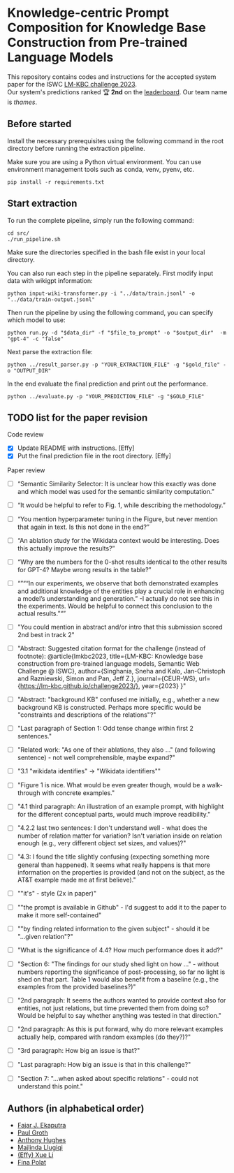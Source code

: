 # Knowledge-centric Prompt Composition for Knowledge Base Construction from Pre-trained Language Models

This repository contains codes and instructions for the accepted system paper for the ISWC [LM-KBC challenge 2023](https://lm-kbc.github.io/challenge2023/).  
Our system's predictions ranked :trophy: **2nd** on the [leaderboard](https://codalab.lisn.upsaclay.fr/competitions/14777#results). Our team name is *thames*.

## Before started

Install the necessary prerequisites using the following command in the root directory before running the extraction pipeline. 

Make sure you are using a Python virtual environment. You can use environment management tools such as conda, venv, pyenv, etc.  

```
pip install -r requirements.txt
```


## Start extraction

To run the complete pipeline, simply run the following command:

```
cd src/
./run_pipeline.sh
```

Make sure the directories specified in the bash file exist in your local directory. 

You can also run each step in the pipeline separately. 
First modify input data with wikigpt information:

```
python input-wiki-transformer.py -i "../data/train.jsonl" -o "../data/train-output.jsonl"
```

Then run the pipeline by using the following command, you can specify which model to use:

```
python run.py -d "$data_dir" -f "$file_to_prompt" -o "$output_dir"  -m "gpt-4" -c "false"
```

Next parse the extraction file:

```
python ../result_parser.py -p "YOUR_EXTRACTION_FILE" -g "$gold_file" -o "OUTPUT_DIR"
```

In the end evaluate the final prediction and print out the performance.

```
python ../evaluate.py -p "YOUR_PREDICTION_FILE" -g "$GOLD_FILE"
```

## TODO list for the paper revision

Code review
- [x] Update README with instructions. [Effy]
- [x] Put the final prediction file in the root directory. [Effy]

Paper review
- [ ] “Semantic Similarity Selector: It is unclear how this exactly was done and which model was used for the semantic similarity computation.”
- [ ] “It would be helpful to refer to Fig. 1, while describing the methodology.”
- [ ] “You mention hyperparameter tuning in the Figure, but never mention that again in text. Is this not done in the end?”
- [ ] “An ablation study for the Wikidata context would be interesting. Does this actually improve the results?”
- [ ] “Why are the numbers for the 0-shot results identical to the other results for GPT-4? Maybe wrong results in the table?”
- [ ] “”““In our experiments, we observe that both demonstrated examples and additional knowledge of the entities play a crucial role in enhancing a model’s understanding and generation.” -I actually do not see this in the experiments. Would be helpful to connect this conclusion to the actual results.”“”
- [ ] "You could mention in abstract and/or intro that this submission scored 2nd best in track 2"
- [ ] "Abstract: Suggested citation format for the challenge (instead of footnote): @article{lmkbc2023, title={LM-KBC: Knowledge base construction from pre-trained language models, Semantic Web Challenge @ ISWC}, author={Singhania, Sneha and Kalo, Jan-Christoph and Razniewski, Simon and Pan, Jeff Z.}, journal={CEUR-WS}, url={https://lm-kbc.github.io/challenge2023/}, year={2023} }"
- [ ] "Abstract: "background KB" confused me initially, e.g., whether a new background KB is constructed. Perhaps more specific would be "constraints and descriptions of the relations"?"
- [ ] "Last paragraph of Section 1: Odd tense change within first 2 sentences."
- [ ] "Related work: "As one of their ablations, they also ..." (and following sentence) - not well comprehensible, maybe expand?"
- [ ] "3.1 "wikidata identifies" -> "Wikidata identifiers""
- [ ] "Figure 1 is nice. What would be even greater though, would be a walk-through with concrete examples."
- [ ] "4.1 third paragraph: An illustration of an example prompt, with highlight for the different conceptual parts, would much improve readibility."
- [ ] "4.2.2 last two sentences: I don't understand well - what does the number of relation matter for variation? Isn't variation inside on relation enough (e.g., very different object set sizes, and values)?"
- [ ] "4.3: I found the title slightly confusing (expecting something more general than happened). It seems what really happens is that more information on the properties is provided (and not on the subject, as the AT&T example made me at first believe)."
- [ ] ""it's" - style (2x in paper)"
- [ ] ""the prompt is available in Github" - I'd suggest to add it to the paper to make it more self-contained"
- [ ] ""by finding related information to the given subject" - should it be "...given relation"?"
- [ ] "What is the significance of 4.4? How much performance does it add?"
- [ ] "Section 6: "The findings for our study shed light on how ..." - without numbers reporting the significance of post-processing, so far no light is shed on that part. Table 1 would also benefit from a baseline (e.g., the examples from the provided baselines?)"
- [ ] "2nd paragraph: It seems the authors wanted to provide context also for entities, not just relations, but time prevented them from doing so? Would be helpful to say whether anything was tested in that direction."
- [ ] "2nd paragraph: As this is put forward, why do more relevant examples actually help, compared with random examples (do they?)?"
- [ ] "3rd paragraph: How big an issue is that?"
- [ ] "Last paragraph: How big an issue is that in this challenge?"
- [ ] "Section 7: "...when asked about specific relations" - could not understand this point."



## Authors (in alphabetical order)
- [Fajar J. Ekaputra](https://juang.id/)
- [Paul Groth](https://pgroth.com/)
- [Anthony Hughes](https://www.linkedin.com/in/anthonyyhughes/)
- [Majlinda Llugiqi](https://www.wu.ac.at/en/dpkm/team/majlinda-llugiqi/)
- [(Effy) Xue Li](https://effyli.github.io/)
- [Fina Polat](https://www.linkedin.com/in/finapolat/)


